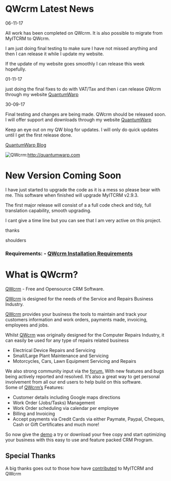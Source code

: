 # QWcrm Latest News

06-11-17

All work has been completed on QWcrm. It is also possible to migrate
from MyITCRM to QWcrm.

I am just doing final testing to make sure I have not missed anything
and then I can release it while I update my website.

If the update of my website goes smoothly I can release this week
hopefully.

01-11-17

just doing the final fixes to do with VAT/Tax and then i can release
QWcrm through my website [QuantumWarp](https://quantumwarp.com/)

30-09-17

Final testing and changes are being made. QWcrm should be released soon.
I will offer support and downloads through my website
[QuantumWarp](https://quantumwarp.com/)

Keep an eye out on my QW blog for updates. I will only do quick updates
until I get the first release done.

[QuantumWarp Blog](https://quantumwarp.com/blog)

![QWcrm](https://quantumwarp.com/images/common/Quantumwarp-Logo-Black-GitHub.png "QWcrm"):http://quantumwarp.com

# New Version Coming Soon

I have just started to upgrade the code as it is a mess so please bear
with me. This software when finished will upgrade MyITCRM v2.9.3.

The first major release will consist of a a full code check and tidy,
full translation capability, smooth upgrading.

I cant give a time line but you can see that I am very active on this
project.

thanks

shoulders

### Requirements: - [QWcrm Installation Requirements](https://github.com/shoulders/qwcrm/wiki/Installation-on-Web-Host)

# What is QWcrm?

[QWcrm](http://quantumwarp.com) - Free and Opensource CRM Software.

[QWcrm](http://quantumwarp.com) is designed for the needs of the Service
and Repairs Business Industry.

[QWcrm](http://quantumwarp.com) provides your business the tools to
maintain and track your customers information and work orders, payments
made, invoicing, employees and jobs.

Whilst [QWcrm](http://quantumwarp.com) was originally designed for the
Computer Repairs Industry, it can easily be used for any type of repairs
related business

* Electrical Device Repairs and Servicing 
* Small/Large Plant Maintenance and Servicing 
* Motorcycles, Cars, Lawn Equipment Servicing and Repairs

We also strong community input via the
[forum.](http://quantumwarp.com/forum/) With new features and bugs being
actively reported and resolved. It’s also a great way to get personal
involvement from all our end users to help build on this software.  
Some of [QWcrm’s](http://quantumwarp.com) Features:

* Customer details including Google maps directions 
* Work Order (Jobs/Tasks) Management 
* Work Order scheduling via calendar per employee
* Billing and Invoicing
* Accept payments via Credit Cards via either Paymate, Paypal, Cheques, Cash or Gift Certificates and much more\!

So now give the [demo](http://demo.quantumwarp.com) a try or download
your free copy and start optimizing your business with this easy to use
and feature packed CRM Program.

## Special Thanks

A big thanks goes out to those how have
[contributed](https://github.com/shoulders/qwcrm/contributors) to MyITCRM and QWcrm